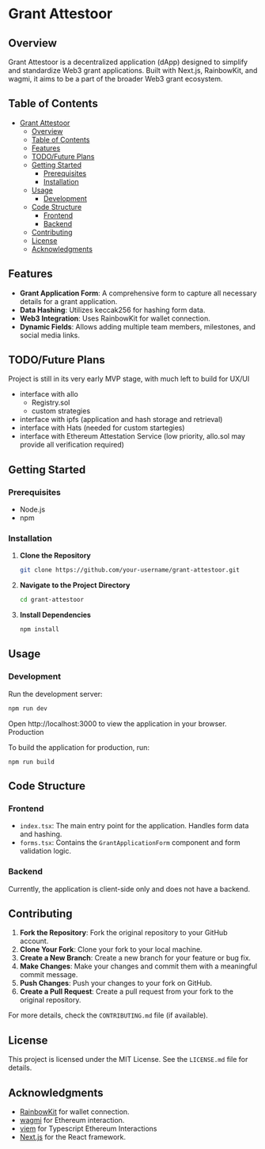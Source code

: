 # Grant Attestoor

## Overview

Grant Attestoor is a decentralized application (dApp) designed to simplify and standardize Web3 grant applications. Built with Next.js, RainbowKit, and wagmi, it aims to be a part of the broader Web3 grant ecosystem.

<!-- Table of Contents -->
## Table of Contents

- [Grant Attestoor](#grant-attestoor)
  - [Overview](#overview)
  - [Table of Contents](#table-of-contents)
  - [Features](#features)
  - [TODO/Future Plans](#todofuture-plans)
  - [Getting Started](#getting-started)
    - [Prerequisites](#prerequisites)
    - [Installation](#installation)
  - [Usage](#usage)
    - [Development](#development)
  - [Code Structure](#code-structure)
    - [Frontend](#frontend)
    - [Backend](#backend)
  - [Contributing](#contributing)
  - [License](#license)
  - [Acknowledgments](#acknowledgments)

<!-- Features -->
## Features

- **Grant Application Form**: A comprehensive form to capture all necessary details for a grant application.
- **Data Hashing**: Utilizes keccak256 for hashing form data.
- **Web3 Integration**: Uses RainbowKit for wallet connection.
- **Dynamic Fields**: Allows adding multiple team members, milestones, and social media links.

<!-- todo -->
## TODO/Future Plans

Project is still in its very early MVP stage, with much left to build for UX/UI

- interface with allo
  - Registry.sol
  - custom strategies
- interface with ipfs (application and hash storage and retrieval)
- interface with Hats (needed for custom startegies)
- interface with Ethereum Attestation Service (low priority, allo.sol may provide all verification required)


<!-- Getting Started -->
## Getting Started

### Prerequisites

- Node.js
- npm

### Installation

1. **Clone the Repository**

    ```bash
    git clone https://github.com/your-username/grant-attestoor.git
    ```

2. **Navigate to the Project Directory**

    ```bash
    cd grant-attestoor
    ```

3. **Install Dependencies**

    ```bash
    npm install
    ```

<!-- Usage -->
## Usage

### Development

Run the development server:

```bash
npm run dev
```
Open http://localhost:3000 to view the application in your browser.
Production

To build the application for production, run:

```
npm run build
```
<!-- Code Structure -->
## Code Structure

### Frontend

- `index.tsx`: The main entry point for the application. Handles form data and hashing.
- `forms.tsx`: Contains the `GrantApplicationForm` component and form validation logic.

### Backend

Currently, the application is client-side only and does not have a backend.

<!-- Contributing -->
## Contributing

1. **Fork the Repository**: Fork the original repository to your GitHub account.
2. **Clone Your Fork**: Clone your fork to your local machine.
3. **Create a New Branch**: Create a new branch for your feature or bug fix.
4. **Make Changes**: Make your changes and commit them with a meaningful commit message.
5. **Push Changes**: Push your changes to your fork on GitHub.
6. **Create a Pull Request**: Create a pull request from your fork to the original repository.

For more details, check the `CONTRIBUTING.md` file (if available).

<!-- License -->
## License

This project is licensed under the MIT License. See the `LICENSE.md` file for details.

<!-- Acknowledgments -->
## Acknowledgments

- [RainbowKit](https://rainbowkit.com) for wallet connection.
- [wagmi](https://wagmi.sh) for Ethereum interaction.
- [viem](https://viem.sh) for Typescript Ethereum Interactions
- [Next.js](https://nextjs.org) for the React framework.
